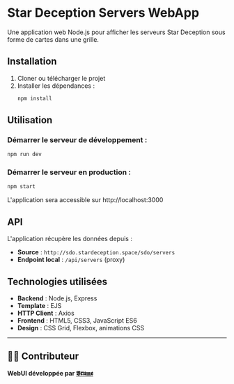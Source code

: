 # Star Deception Servers WebApp

Une application web Node.js pour afficher les serveurs Star Deception sous forme de cartes dans une grille.

## Installation

1. Cloner ou télécharger le projet
2. Installer les dépendances :
   ```bash
   npm install
   ```

## Utilisation

### Démarrer le serveur de développement :
```bash
npm run dev
```

### Démarrer le serveur en production :
```bash
npm start
```

L'application sera accessible sur http://localhost:3000

## API

L'application récupère les données depuis :
- **Source** : `http://sdo.stardeception.space/sdo/servers`
- **Endpoint local** : `/api/servers` (proxy)

## Technologies utilisées

- **Backend** : Node.js, Express
- **Template** : EJS
- **HTTP Client** : Axios
- **Frontend** : HTML5, CSS3, JavaScript ES6
- **Design** : CSS Grid, Flexbox, animations CSS

---

## 👨‍💻 Contributeur

**WebUI développée par [𝕭𝖗𝖚𝖒𝖊](https://noasecond.com)**